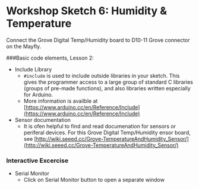 Workshop Sketch 6: Humidity & Temperature
==============

Connect the Grove Digital Temp/Humidity board to D10-11 Grove connector on the Mayfly.

###Basic code elements, Lesson 2:

* Include Library
  * `#include` is used to include outside libraries in your sketch. This gives the programmer access to a large group of standard C libraries (groups of pre-made functions), and also libraries written especially for Arduino.
  * More information is availble at [https://www.arduino.cc/en/Reference/Include](https://www.arduino.cc/en/Reference/Include)
* Sensor documentation
  * It is ofen helpful to find and read documenation for sensors or periferal devices. For this Grove Digital Temp/Humidity ensor board, see [http://wiki.seeed.cc/Grove-TemperatureAndHumidity_Sensor/](http://wiki.seeed.cc/Grove-TemperatureAndHumidity_Sensor/)

### Interactive Excercise

* Serial Monitor
  * Click on Serial Monitor button to open a separate window

  

